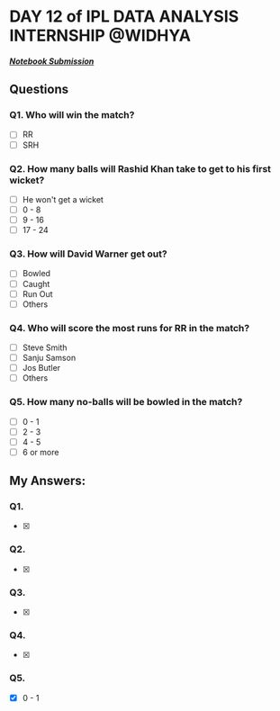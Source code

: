 # DAY 12 of IPL DATA ANALYSIS INTERNSHIP @WIDHYA
##### [Notebook Submission](https://github.com/shashwatk1/IPL_Data_Analysis/blob/main/Day_12_22_October/Day_12.ipynb)
## Questions
### Q1. Who will win the match?
- [ ] RR
- [ ] SRH

### Q2. How many balls will Rashid Khan take to get to his first wicket?
- [ ] He won't get a wicket
- [ ] 0 - 8
- [ ] 9 - 16
- [ ] 17 - 24

### Q3. How will David Warner get out?
- [ ] Bowled
- [ ] Caught
- [ ] Run Out
- [ ] Others

### Q4. Who will score the most runs for RR in the match?
- [ ] Steve Smith
- [ ] Sanju Samson
- [ ] Jos Butler
- [ ] Others

### Q5. How many no-balls will be bowled in the match?
- [ ] 0 - 1
- [ ] 2 - 3
- [ ] 4 - 5
- [ ] 6 or more

## My Answers:
### Q1.
- [x] 
### Q2.
- [x] 
### Q3.
- [x] 
### Q4.
- [x] 
### Q5.
- [x] 0 - 1